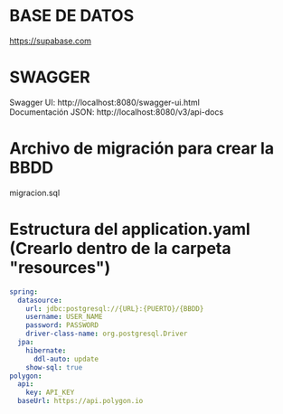 # BASE DE DATOS #
https://supabase.com
# SWAGGER #
Swagger UI: http://localhost:8080/swagger-ui.html  
Documentación JSON: http://localhost:8080/v3/api-docs

# Archivo de migración para crear la BBDD #
migracion.sql

# Estructura del application.yaml (Crearlo dentro de la carpeta "resources") #
```yaml
spring:
  datasource:
    url: jdbc:postgresql://{URL}:{PUERTO}/{BBDD}
    username: USER_NAME
    password: PASSWORD
    driver-class-name: org.postgresql.Driver
  jpa:
    hibernate:
      ddl-auto: update
    show-sql: true
polygon:
  api:
    key: API_KEY
  baseUrl: https://api.polygon.io
```
